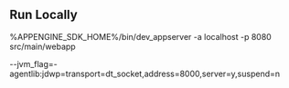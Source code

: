 
Run Locally
-----------

%APPENGINE_SDK_HOME%/bin/dev_appserver -a localhost -p 8080 src/main/webapp

--jvm_flag=-agentlib:jdwp=transport=dt_socket,address=8000,server=y,suspend=n
